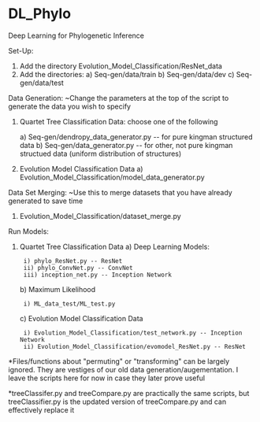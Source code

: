 # DL_Phylo
Deep Learning for Phylogenetic Inference

Set-Up:
1. Add the directory Evolution_Model_Classification/ResNet_data
2. Add the directories:
    a)  Seq-gen/data/train
    b) Seq-gen/data/dev
    c) Seq-gen/data/test
    
Data Generation: 
~Change the parameters at the top of the script to generate the data you wish to specify
1. Quartet Tree Classification Data: choose one of the following

    a) Seq-gen/dendropy_data_generator.py -- for pure kingman structured data
    b) Seq-gen/data_generator.py -- for other, not pure kingman structued data (uniform distribution of structures)
2. Evolution Model Classification Data
    a) Evolution_Model_Classification/model_data_generator.py
    
Data Set Merging:
~Use this to merge datasets that you have already generated to save time
1. Evolution_Model_Classification/dataset_merge.py
    
Run Models:
1. Quartet Tree Classification Data
    a) Deep Learning Models:
    
        i) phylo_ResNet.py -- ResNet
        ii) phylo_ConvNet.py -- ConvNet
        iii) inception_net.py -- Inception Network
    b) Maximum Likelihood
    
        i) ML_data_test/ML_test.py
        
    c) Evolution Model Classification Data
    
        i) Evolution_Model_Classification/test_network.py -- Inception Network
        ii) Evolution_Model_Classification/evomodel_ResNet.py -- ResNet
        
*Files/functions about "permuting" or "transforming" can be largely ignored. They are vestiges of our old data generation/augementation. I leave the scripts here for now in case they later prove useful

*treeClassifer.py and treeCompare.py are practically the same scripts, but treeClassifier.py is the updated version of treeCompare.py and can effectively replace it

    
    

